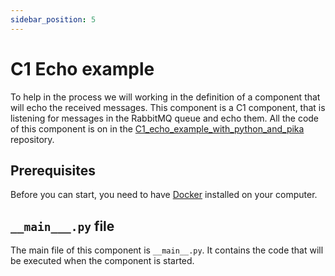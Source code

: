 ```yaml
---
sidebar_position: 5
---
```


# C1 Echo example

To help in the process we will working in the definition of a component 
that will echo the received messages. This component is a C1 component, 
that is listening for messages in the RabbitMQ queue and echo them.
All the code of this component is on in the [C1_echo_example_with_python_and_pika](https://github.com/VALAWAI/C1_echo_example_with_python_and_pika) repository. 


## Prerequisites

Before you can start, you need to have [Docker](https://www.docker.com/) installed on your computer.


## `__main___.py` file

The main file of this component is `__main__.py`. It contains the code that will be executed when the component is started.